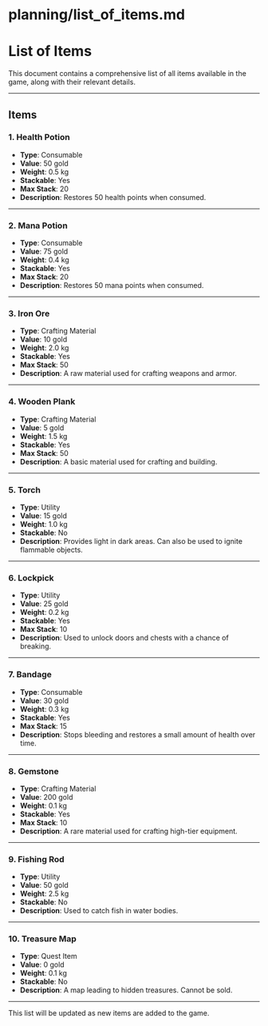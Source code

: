 # planning/list_of_items.md

# List of Items

This document contains a comprehensive list of all items available in the game, along with their relevant details.

---

## Items

### 1. **Health Potion**
- **Type**: Consumable
- **Value**: 50 gold
- **Weight**: 0.5 kg
- **Stackable**: Yes
- **Max Stack**: 20
- **Description**: Restores 50 health points when consumed.

---

### 2. **Mana Potion**
- **Type**: Consumable
- **Value**: 75 gold
- **Weight**: 0.4 kg
- **Stackable**: Yes
- **Max Stack**: 20
- **Description**: Restores 50 mana points when consumed.

---

### 3. **Iron Ore**
- **Type**: Crafting Material
- **Value**: 10 gold
- **Weight**: 2.0 kg
- **Stackable**: Yes
- **Max Stack**: 50
- **Description**: A raw material used for crafting weapons and armor.

---

### 4. **Wooden Plank**
- **Type**: Crafting Material
- **Value**: 5 gold
- **Weight**: 1.5 kg
- **Stackable**: Yes
- **Max Stack**: 50
- **Description**: A basic material used for crafting and building.

---

### 5. **Torch**
- **Type**: Utility
- **Value**: 15 gold
- **Weight**: 1.0 kg
- **Stackable**: No
- **Description**: Provides light in dark areas. Can also be used to ignite flammable objects.

---

### 6. **Lockpick**
- **Type**: Utility
- **Value**: 25 gold
- **Weight**: 0.2 kg
- **Stackable**: Yes
- **Max Stack**: 10
- **Description**: Used to unlock doors and chests with a chance of breaking.

---

### 7. **Bandage**
- **Type**: Consumable
- **Value**: 30 gold
- **Weight**: 0.3 kg
- **Stackable**: Yes
- **Max Stack**: 15
- **Description**: Stops bleeding and restores a small amount of health over time.

---

### 8. **Gemstone**
- **Type**: Crafting Material
- **Value**: 200 gold
- **Weight**: 0.1 kg
- **Stackable**: Yes
- **Max Stack**: 10
- **Description**: A rare material used for crafting high-tier equipment.

---

### 9. **Fishing Rod**
- **Type**: Utility
- **Value**: 50 gold
- **Weight**: 2.5 kg
- **Stackable**: No
- **Description**: Used to catch fish in water bodies.

---

### 10. **Treasure Map**
- **Type**: Quest Item
- **Value**: 0 gold
- **Weight**: 0.1 kg
- **Stackable**: No
- **Description**: A map leading to hidden treasures. Cannot be sold.

---

This list will be updated as new items are added to the game.
